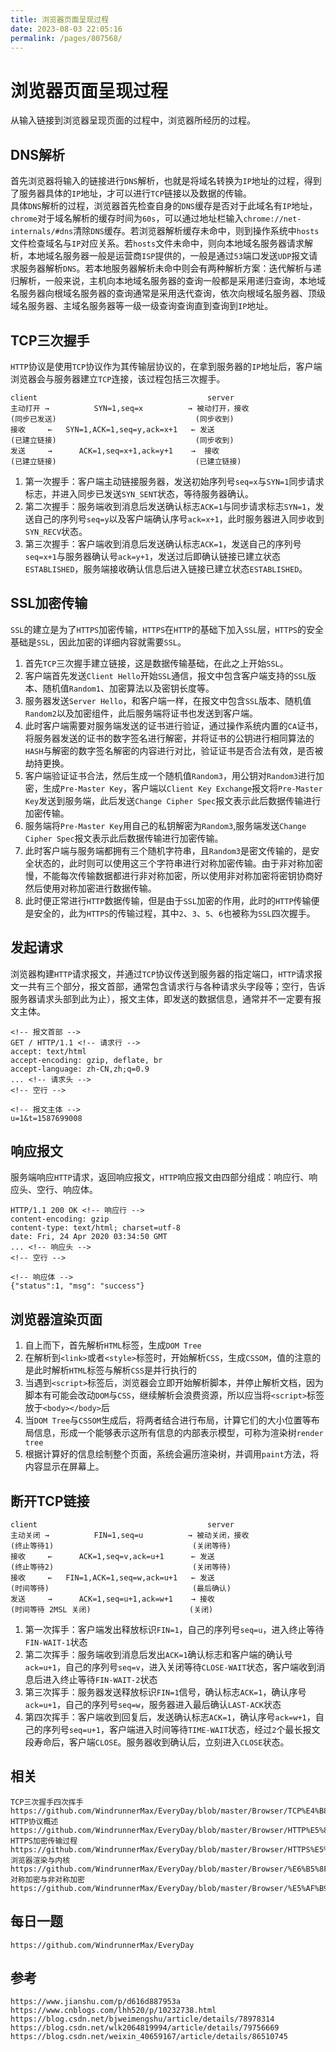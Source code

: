 ```yaml
---
title: 浏览器页面呈现过程
date: 2023-08-03 22:05:16
permalink: /pages/807568/
---
```

# 浏览器页面呈现过程
从输入链接到浏览器呈现页面的过程中，浏览器所经历的过程。

## DNS解析
首先浏览器将输入的链接进行`DNS`解析，也就是将域名转换为`IP`地址的过程，得到了服务器具体的`IP`地址，才可以进行`TCP`链接以及数据的传输。   
具体`DNS`解析的过程，浏览器首先检查自身的`DNS`缓存是否对于此域名有`IP`地址，`chrome`对于域名解析的缓存时间为`60s`，可以通过地址栏输入`chrome://net-internals/#dns`清除`DNS`缓存。若浏览器解析缓存未命中，则到操作系统中`hosts`文件检查域名与`IP`对应关系。若`hosts`文件未命中，则向本地域名服务器请求解析，本地域名服务器一般是运营商`ISP`提供的，一般是通过`53`端口发送`UDP`报文请求服务器解析`DNS`。若本地服务器解析未命中则会有两种解析方案：迭代解析与递归解析，一般来说，主机向本地域名服务器的查询一般都是采用递归查询，本地域名服务器向根域名服务器的查询通常是采用迭代查询，依次向根域名服务器、顶级域名服务器、主域名服务器等一级一级查询查询直到查询到`IP`地址。

## TCP三次握手
`HTTP`协议是使用`TCP`协议作为其传输层协议的，在拿到服务器的`IP`地址后，客户端浏览器会与服务器建立`TCP`连接，该过程包括三次握手。  
```
client                                      server
主动打开 →          SYN=1,seq=x          → 被动打开，接收
(同步已发送)                               (同步收到)
接收     ←   SYN=1,ACK=1,seq=y,ack=x+1   ← 发送
(已建立链接)                               (同步收到)
发送     →      ACK=1,seq=x+1,ack=y+1    →  接收
(已建立链接)                               (已建立链接)
``` 
1. 第一次握手：客户端主动链接服务器，发送初始序列号`seq=x`与`SYN=1`同步请求标志，并进入同步已发送`SYN_SENT`状态，等待服务器确认。
2. 第二次握手：服务端收到消息后发送确认标志`ACK=1`与同步请求标志`SYN=1`，发送自己的序列号`seq=y`以及客户端确认序号`ack=x+1`，此时服务器进入同步收到`SYN_RECV`状态。
3. 第三次握手：客户端收到消息后发送确认标志`ACK=1`，发送自己的序列号`seq=x+1`与服务器确认号`ack=y+1`，发送过后即确认链接已建立状态`ESTABLISHED`，服务端接收确认信息后进入链接已建立状态`ESTABLISHED`。

## SSL加密传输
`SSL`的建立是为了`HTTPS`加密传输，`HTTPS`在`HTTP`的基础下加入`SSL`层，`HTTPS`的安全基础是`SSL`，因此加密的详细内容就需要`SSL`。  
1. 首先`TCP`三次握手建立链接，这是数据传输基础，在此之上开始`SSL`。
2. 客户端首先发送`Client Hello`开始`SSL`通信，报文中包含客户端支持的`SSL`版本、随机值`Random1`、加密算法以及密钥长度等。
3. 服务器发送`Server Hello`，和客户端一样，在报文中包含`SSL`版本、随机值`Random2`以及加密组件，此后服务端将证书也发送到客户端。
4. 此时客户端需要对服务端发送的证书进行验证，通过操作系统内置的`CA`证书，将服务器发送的证书的数字签名进行解密，并将证书的公钥进行相同算法的`HASH`与解密的数字签名解密的内容进行对比，验证证书是否合法有效，是否被劫持更换。
5. 客户端验证证书合法，然后生成一个随机值`Random3`，用公钥对`Random3`进行加密，生成`Pre-Master Key`，客户端以`Client Key Exchange`报文将`Pre-Master Key`发送到服务端，此后发送`Change Cipher Spec`报文表示此后数据传输进行加密传输。
6. 服务端将`Pre-Master Key`用自己的私钥解密为`Random3`,服务端发送`Change Cipher Spec`报文表示此后数据传输进行加密传输。
7. 此时客户端与服务端都拥有三个随机字符串，且`Random3`是密文传输的，是安全状态的，此时则可以使用这三个字符串进行对称加密传输。由于非对称加密慢，不能每次传输数据都进行非对称加密，所以使用非对称加密将密钥协商好然后使用对称加密进行数据传输。
8. 此时便正常进行`HTTP`数据传输，但是由于`SSL`加密的作用，此时的`HTTP`传输便是安全的，此为`HTTPS`的传输过程，其中`2`、`3`、`5`、`6`也被称为`SSL`四次握手。


## 发起请求
浏览器构建`HTTP`请求报文，并通过`TCP`协议传送到服务器的指定端口，`HTTP`请求报文一共有三个部分，报文首部，通常包含请求行与各种请求头字段等；空行，告诉服务器请求头部到此为止），报文主体，即发送的数据信息，通常并不一定要有报文主体。

```
<!-- 报文首部 -->
GET / HTTP/1.1 <!-- 请求行 -->
accept: text/html
accept-encoding: gzip, deflate, br
accept-language: zh-CN,zh;q=0.9 
... <!-- 请求头 -->
<!-- 空行 -->

<!-- 报文主体 -->
u=1&t=1587699008
```

## 响应报文
服务端响应`HTTP`请求，返回响应报文，`HTTP`响应报文由四部分组成：响应行、响应头、空行、响应体。

```
HTTP/1.1 200 OK <!-- 响应行 -->
content-encoding: gzip
content-type: text/html; charset=utf-8
date: Fri, 24 Apr 2020 03:34:50 GMT
... <!-- 响应头 -->
<!-- 空行 -->

<!-- 响应体 -->
{"status":1, "msg": "success"}
```

## 浏览器渲染页面
1. 自上而下，首先解析`HTML`标签，生成`DOM Tree`
2. 在解析到`<link>`或者`<style>`标签时，开始解析`CSS`，生成`CSSOM`，值的注意的是此时解析`HTML`标签与解析`CSS`是并行执行的
3. 当遇到`<script>`标签后，浏览器会立即开始解析脚本，并停止解析文档，因为脚本有可能会改动`DOM`与`CSS`，继续解析会浪费资源，所以应当将`<script>`标签放于`<body></body>`后
4. 当`DOM Tree`与`CSSOM`生成后，将两者结合进行布局，计算它们的大小位置等布局信息，形成一个能够表示这所有信息的内部表示模型，可称为渲染树`render tree`
5. 根据计算好的信息绘制整个页面，系统会遍历渲染树，并调用`paint`方法，将内容显示在屏幕上。

## 断开TCP链接
```
client                                      server
主动关闭 →          FIN=1,seq=u          → 被动关闭，接收
(终止等待1)                               (关闭等待)
接收     ←      ACK=1,seq=v,ack=u+1      ← 发送
(终止等待2)                               (关闭等待)
接收     ←   FIN=1,ACK=1,seq=w,ack=u+1   ← 发送
(时间等待)                                (最后确认)
发送     →      ACK=1,seq=u+1,ack=w+1    → 接收
(时间等待 2MSL 关闭)                      (关闭)
``` 
1. 第一次挥手：客户端发出释放标识`FIN=1`，自己的序列号`seq=u`，进入终止等待`FIN-WAIT-1`状态
2. 第二次挥手：服务端收到消息后发出`ACK=1`确认标志和客户端的确认号`ack=u+1`，自己的序列号`seq=v`，进入关闭等待`CLOSE-WAIT`状态，客户端收到消息后进入终止等待`FIN-WAIT-2`状态
3. 第三次挥手：服务器发送释放标识`FIN=1`信号，确认标志`ACK=1`，确认序号`ack=u+1`，自己的序列号`seq=w`，服务器进入最后确认`LAST-ACK`状态
4. 第四次挥手：客户端收到回复后，发送确认标志`ACK=1`，确认序号`ack=w+1`，自己的序列号`seq=u+1`，客户端进入时间等待`TIME-WAIT`状态，经过`2`个最长报文段寿命后，客户端`CLOSE`。服务器收到确认后，立刻进入`CLOSE`状态。

## 相关

```
TCP三次握手四次挥手 https://github.com/WindrunnerMax/EveryDay/blob/master/Browser/TCP%E4%B8%89%E6%AC%A1%E6%8F%A1%E6%89%8B.md
HTTP协议概述 https://github.com/WindrunnerMax/EveryDay/blob/master/Browser/HTTP%E5%8D%8F%E8%AE%AE%E6%A6%82%E8%BF%B0.md
HTTPS加密传输过程 https://github.com/WindrunnerMax/EveryDay/blob/master/Browser/HTTPS%E5%8A%A0%E5%AF%86%E4%BC%A0%E8%BE%93%E8%BF%87%E7%A8%8B.md
浏览器渲染与内核 https://github.com/WindrunnerMax/EveryDay/blob/master/Browser/%E6%B5%8F%E8%A7%88%E5%99%A8%E6%B8%B2%E6%9F%93%E4%B8%8E%E5%86%85%E6%A0%B8.md
对称加密与非对称加密 https://github.com/WindrunnerMax/EveryDay/blob/master/Browser/%E5%AF%B9%E7%A7%B0%E5%8A%A0%E5%AF%86%E4%B8%8E%E9%9D%9E%E5%AF%B9%E7%A7%B0%E5%8A%A0%E5%AF%86.md
```

## 每日一题

```
https://github.com/WindrunnerMax/EveryDay
```


## 参考
```
https://www.jianshu.com/p/d616d887953a
https://www.cnblogs.com/lhh520/p/10232738.html
https://blog.csdn.net/bjweimengshu/article/details/78978314
https://blog.csdn.net/wlk2064819994/article/details/79756669
https://blog.csdn.net/weixin_40659167/article/details/86510745
```
